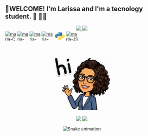 ## 👋WELCOME! I'm Larissa and I'm a tecnology student. 💟 👩‍💻

<div align="center">
  <a href="https://github.com/maria-larissa">
   <img height="180em" src="https://github-readme-stats.vercel.app/api?username=maria-larissa&show_icons=true&theme=onedark&include_all_commits=true&count_private=true&border_radius=40&border_color=000000&bg_color=45,FF008E,890596,AE00FB,1CC5DC,60E550,FF3F00&title_color=FFFFFF&text_color=FFFFFF&icon_color=FFFFFF"/>
   
  <img height="180em" src="https://github-readme-stats.vercel.app/api/top-langs/?username=maria-larissa&layout=compact&langs_count=10&theme=onedark&border_radius=40&border_color=000000&bg_color=45,FF008E,890596,1CC5DC&title_color=FFFFFF&text_color=FFFFFF&icon_color=FFFFFF"/>
</div>
<div style="display: flex"><br>
  <img align="center" alt="maria-C" height="30" width="40" src="https://cdn.jsdelivr.net/gh/devicons/devicon/icons/c/c-plain.svg">
  <img align="center" alt="maria-bash" height="30" width="40" src="https://cdn.jsdelivr.net/gh/devicons/devicon/icons/bash/bash-plain.svg" />
  <img align="center" alt="maria-HTML" height="30" width="40" src="https://cdn.jsdelivr.net/gh/devicons/devicon/icons/html5/html5-original.svg" />
  <img align="center" alt="maria-CSS" height="30" width="40" src="https://cdn.jsdelivr.net/gh/devicons/devicon/icons/css3/css3-original.svg" />
  <img align="center" alt="maria-Python" height="30" width="40" src="https://raw.githubusercontent.com/devicons/devicon/master/icons/python/python-original.svg">
  <img align="center" alt="maria-JS" height="30" width="40" src="https://cdn.jsdelivr.net/gh/devicons/devicon/icons/javascript/javascript-plain.svg" />
          
</div>

##

<div align="center">
  <img align="rigth" alt="maria-gif" height="200" width="200" src="hi.gif" />
  
  <div style="display: inline_block"><br>
    <a href="https://instagram.com/cachos_lary" target="_blank"><img src="https://img.shields.io/badge/-Instagram-%23E4405F?style=for-the-badge&logo=instagram&logoColor=white" target="_blank"></a>
    <a href="https://www.linkedin.com/in/maria-larissa-andrade" target="_blank"><img src="https://img.shields.io/badge/-LinkedIn-%230077B5?style=for-the-badge&logo=linkedin&logoColor=white" target="_blank"></a>
  </div> 
  
  ![Snake animation](https://github.com/maria-larissa/maria-larissa/blob/output/github-contribution-grid-snake.svg)
</div>

<!---
maria-larissa/maria-larissa is a ✨ special ✨ repository because its `README.md` (this file) appears on your GitHub profile.
You can click the Preview link to take a look at your changes.
--->
